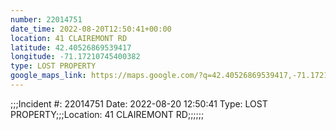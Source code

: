 ```yaml
---
number: 22014751
date_time: 2022-08-20T12:50:41+00:00
location: 41 CLAIREMONT RD
latitude: 42.40526869539417
longitude: -71.17210745400382
type: LOST PROPERTY
google_maps_link: https://maps.google.com/?q=42.40526869539417,-71.17210745400382
---
```


;;;Incident #: 22014751   Date: 2022-08-20 12:50:41   Type: LOST PROPERTY;;;Location: 41 CLAIREMONT RD;;;;;;
